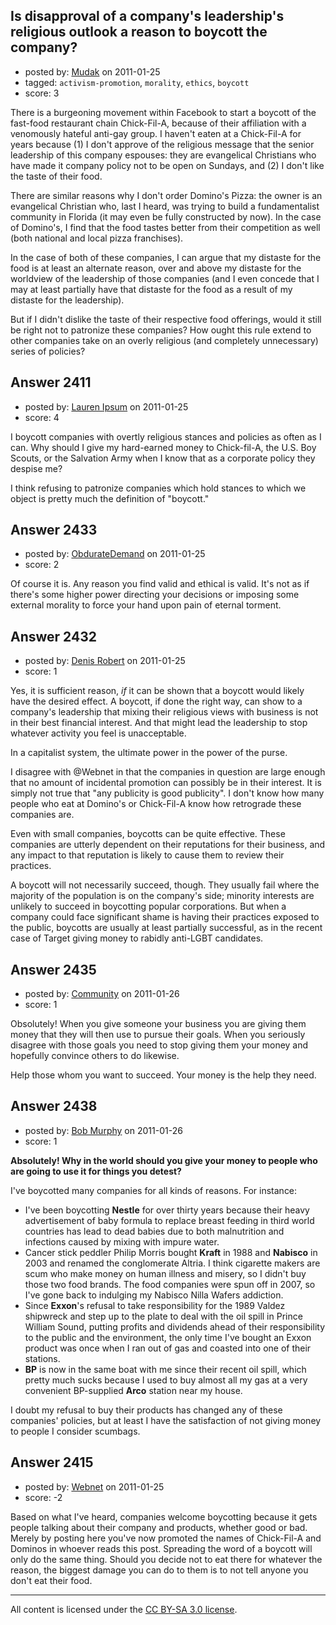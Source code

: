 ## Is disapproval of a company's leadership's religious outlook a reason to boycott the company?

- posted by: [Mudak](https://stackexchange.com/users/-1/205-mudak) on 2011-01-25
- tagged: `activism-promotion`, `morality`, `ethics`, `boycott`
- score: 3

There is a burgeoning movement within Facebook to start a boycott of the fast-food restaurant chain Chick-Fil-A, because of their affiliation with a venomously hateful anti-gay group.  I haven't eaten at a Chick-Fil-A for years because (1) I don't approve of the religious message that the senior leadership of this company espouses: they are evangelical Christians who have made it company policy not to be open on Sundays, and (2) I don't like the taste of their food.

There are similar reasons why I don't order Domino's Pizza: the owner is an evangelical Christian who, last I heard, was trying to build a fundamentalist community in Florida (it may even be fully constructed by now).  In the case of Domino's, I find that the food tastes better from their competition as well (both national and local pizza franchises).

In the case of both of these companies, I can argue that my distaste for the food is at least an alternate reason, over and above my distaste for the worldview of the leadership of those companies (and I even concede that I may at least partially have that distaste for the food as a result of my distaste for the leadership).

But if I didn't dislike the taste of their respective food offerings, would it still be right not to patronize these companies?  How ought this rule extend to other companies take on an overly religious (and completely unnecessary) series of policies?


## Answer 2411

- posted by: [Lauren Ipsum](https://stackexchange.com/users/-1/71-lauren-ipsum) on 2011-01-25
- score: 4

I boycott companies with overtly religious stances and policies as often as I can. Why should I give my hard-earned money to Chick-fil-A, the U.S. Boy Scouts, or the Salvation Army when I know that as a corporate policy they despise me? 

I think refusing to patronize companies which hold stances to which we object is pretty much the definition of "boycott." 


## Answer 2433

- posted by: [ObdurateDemand](https://stackexchange.com/users/-1/524-obduratedemand) on 2011-01-25
- score: 2

Of course it is.  Any reason you find valid and ethical is valid.  It's not as if there's some higher power directing your decisions or imposing some external morality to force your hand upon pain of eternal torment.


## Answer 2432

- posted by: [Denis Robert](https://stackexchange.com/users/-1/122-denis-robert) on 2011-01-25
- score: 1

Yes, it is sufficient reason, *if* it can be shown that a boycott would likely have the desired effect. A boycott, if done the right way, can show to a company's leadership that mixing their religious views with business is not in their best financial interest. And that might lead the leadership to stop whatever activity you feel is unacceptable.

In a capitalist system, the ultimate power in the power of the purse. 

I disagree with @Webnet in that the companies in question are large enough that no amount of incidental promotion can possibly be in their interest. It is simply not true that "any publicity is good publicity". I don't know how many people who eat at Domino's or Chick-Fil-A know how retrograde these companies are.

Even with small companies, boycotts can be quite effective. These companies are utterly dependent on their reputations for their business, and any impact to that reputation is likely to cause them to review their practices.

A boycott will not necessarily succeed, though. They usually fail where the majority of the population is on the company's side; minority interests are unlikely to succeed in boycotting popular corporations. But when a company could face significant shame is having their practices exposed to the public, boycotts are usually at least partially successful, as in the recent case of Target giving money to rabidly anti-LGBT candidates.




## Answer 2435

- posted by: [Community](https://stackexchange.com/users/-1/-1-community) on 2011-01-26
- score: 1

Obsolutely!  When you give someone your business you are giving them money that they will then use to pursue their goals.  When you seriously disagree with those goals you need to stop giving them your money and hopefully convince others to do likewise.

Help those whom you want to succeed.  Your money is the help they need.


## Answer 2438

- posted by: [Bob Murphy](https://stackexchange.com/users/-1/674-bob-murphy) on 2011-01-26
- score: 1

<p><strong>Absolutely! Why in the world should you give your money to people who are going to use it for things you detest?</strong></p>

<p>I've boycotted many companies for all kinds of reasons. For instance:</p>

<ul>
<li>I've been boycotting <strong>Nestle</strong> for over thirty years because their heavy advertisement of baby formula to replace breast feeding in third world countries has lead to dead babies due to both malnutrition and infections caused by mixing with impure water.</li>
<li>Cancer stick peddler Philip Morris bought <strong>Kraft</strong> in 1988 and <strong>Nabisco</strong> in 2003 and renamed the conglomerate Altria. I think cigarette makers are scum who make money on human illness and misery, so I didn't buy those two food brands. The food companies were spun off in 2007, so I've gone back to indulging my Nabisco Nilla Wafers addiction.</li>
<li>Since <strong>Exxon</strong>'s refusal to take responsibility for the 1989 Valdez shipwreck and step up to the plate to deal with the oil spill in Prince William Sound, putting profits and dividends ahead of their responsibility to the public and the environment, the only time I've bought an Exxon product was once when I ran out of gas and coasted into one of their stations.</li>
<li><strong>BP</strong> is now in the same boat with me since their recent oil spill, which pretty much sucks because I used to buy almost all my gas at a very convenient BP-supplied <strong>Arco</strong> station near my house.</li>
</ul>

<p>I doubt my refusal to buy their products has changed any of these companies' policies, but at least I have the satisfaction of not giving money to people I consider scumbags.</p>



## Answer 2415

- posted by: [Webnet](https://stackexchange.com/users/-1/646-webnet) on 2011-01-25
- score: -2

Based on what I've heard, companies welcome boycotting because it gets people talking about their company and products, whether good or bad.  Merely by posting here you've now promoted the names of Chick-Fil-A and Dominos in whoever reads this post.  Spreading the word of a boycott will only do the same thing.  Should you decide not to eat there for whatever the reason, the biggest damage you can do to them is to not tell anyone you don't eat their food.



---

All content is licensed under the [CC BY-SA 3.0 license](https://creativecommons.org/licenses/by-sa/3.0/).
